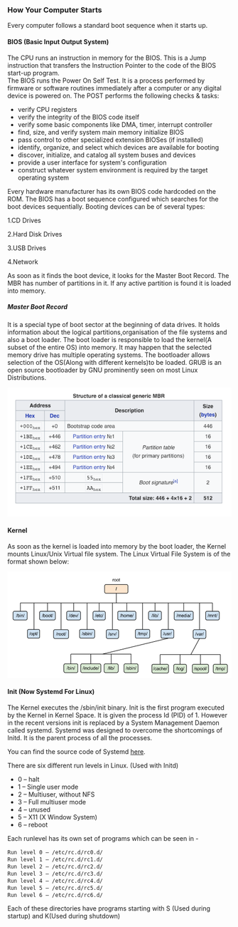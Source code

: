 ### How Your Computer Starts
Every computer follows a standard boot sequence when it starts up.

#### BIOS (Basic Input Output System)
The CPU runs an instruction in memory for the BIOS. This is a Jump instruction that transfers the Instruction Pointer to the code of the BIOS start-up program.  
The BIOS runs the Power On Self Test. It is a process performed by firmware or software routines immediately after a computer or any digital device is powered on. 
The POST performs the following checks & tasks: 

 - verify CPU registers
 - verify the integrity of the BIOS code itself
 - verify some basic components like DMA, timer, interrupt controller
 - find, size, and verify system main memory
initialize BIOS
 - pass control to other specialized extension BIOSes (if installed)
 - identify, organize, and select which devices are available for booting
 - discover, initialize, and catalog all system buses and devices
 - provide a user interface for system's configuration
 - construct whatever system environment is required by the target operating system

Every hardware manufacturer has its own BIOS code hardcoded on the ROM. 
The BIOS has a boot sequence configured which searches for the boot devices sequentially. 
Booting devices can be of several types:

1.CD Drives

2.Hard Disk Drives

3.USB Drives

4.Network

As soon as it finds the boot device, it looks for the Master Boot Record. The MBR has number of partitions in it. If any active partition is found it is loaded into memory.


##### Master Boot Record
It is a special type of boot sector at the beginning of data drives. It holds information about the logical partitions,organisation of the file systems and also a boot loader. The boot loader is responsible to load the kernel(A subset of the entire OS) into memory.
It may happen that the selected memory drive has multiple operating systems. The bootloader allows selection of the OS(Along with different kernels)to be loaded. GRUB is an open source bootloader by GNU prominently seen on most Linux Distributions. 

![Master Boot Record](mbr.png "Master Boot Record")

#### Kernel

As soon as the kernel is loaded into memory by the boot loader, the Kernel mounts Linux/Unix Virtual file system. 
The Linux Virtual File System is of the format shown below:

![Linux Virtual File System](lfs.png "Linux Virtual File System")

#### Init (Now Systemd For Linux)

The Kernel executes the /sbin/init binary. Init is the first program executed by the Kernel in Kernel Space. It is given the process Id (PID) of 1.
However in the recent versions init is replaced by a System Management Daemon called systemd. Systemd was designed to overcome the shortcomings of Initd. It is the parent process of all the processes.

You can find the source code of Systemd [here](https://github.com/systemd/systemd).

There are six different run levels in Linux. (Used with Initd)

* 0 – halt
* 1 – Single user mode
* 2 – Multiuser, without NFS
* 3 – Full multiuser mode
* 4 – unused
* 5 – X11 (X Window System)
* 6 – reboot

Each runlevel has its own set of programs which can be seen in - 

```
Run level 0 – /etc/rc.d/rc0.d/
Run level 1 – /etc/rc.d/rc1.d/
Run level 2 – /etc/rc.d/rc2.d/
Run level 3 – /etc/rc.d/rc3.d/
Run level 4 – /etc/rc.d/rc4.d/
Run level 5 – /etc/rc.d/rc5.d/
Run level 6 – /etc/rc.d/rc6.d/
```

Each of these directories have programs starting with S (Used during startup) and K(Used during shutdown)

